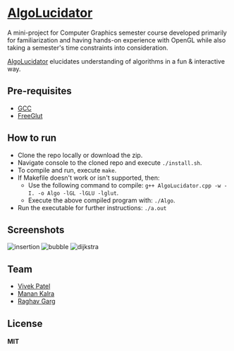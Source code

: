# **[AlgoLucidator](https://goo.gl/w0qlQf)**

A mini-project for Computer Graphics semester course developed primarily for familiarization and having hands-on experience with OpenGL while also taking a semester's time constraints into consideration.

[AlgoLucidator](https://goo.gl/w0qlQf) elucidates understanding of algorithms in a fun & interactive way.


## Pre-requisites

* [GCC](https://gnu.gcc.org)
* [FreeGlut](https://freeglut.sourceforge.net)

## How to run

* Clone the repo locally or download the zip.
* Navigate console to the cloned repo and execute `./install.sh`.
* To compile and run, execute `make`.
* If Makefile doesn't work or isn't supported, then:
	* Use the following command to compile: `g++ AlgoLucidator.cpp -w -I. -o Algo -lGL -lGLU -lglut`.
	* Execute the above compiled program with: `./Algo`. 
* Run the executable for further instructions: `./a.out` 
 
## Screenshots

![insertion](https://cloud.githubusercontent.com/assets/12759088/26484489/0f3ca7e0-4210-11e7-8773-2f3da6777545.jpg)
![bubble](https://cloud.githubusercontent.com/assets/12759088/26484488/0f38c030-4210-11e7-8e60-b5143c8787b4.jpg)
![dijkstra](https://cloud.githubusercontent.com/assets/12759088/26484490/0f3c9ef8-4210-11e7-9d0d-8b253aa77033.jpg)

## Team

* [Vivek Patel](https://github.com/Necrote) 
* [Manan Kalra](https://github.com/manankalra) 
* [Raghav Garg](https://github.com/gargraghav) 

## License

#### MIT
